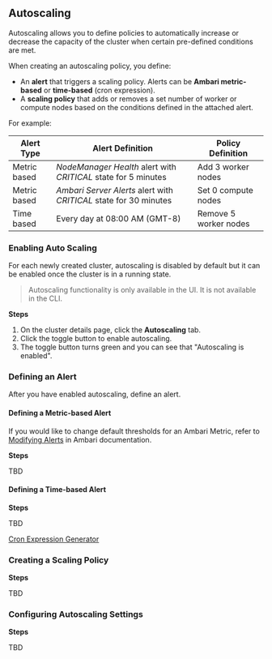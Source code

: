 ## Autoscaling 

Autoscaling allows you to define policies to automatically increase or decrease the capacity of the cluster when certain pre-defined conditions are met. 

When creating an autoscaling policy, you define:

* An **alert** that triggers a scaling policy. Alerts can be **Ambari metric-based** or **time-based** (cron expression).  
* A **scaling policy** that adds or removes a set number of worker or compute nodes based on the conditions defined in the attached alert. 

For example:

| Alert Type | Alert Definition | Policy Definition |
|---|---|---|
| Metric based | *NodeManager Health* alert with *CRITICAL* state for 5 minutes | Add 3 worker nodes |
| Metric based | *Ambari Server Alerts* alert with *CRITICAL* state for 30 minutes | Set 0 compute nodes |
| Time based | Every day at 08:00 AM (GMT-8) | Remove 5 worker nodes |
 

### Enabling Auto Scaling 

For each newly created cluster, autoscaling is disabled by default but it can be enabled once the cluster is in a running state. 

> Autoscaling functionality is only available in the UI. It is not available in the CLI. 

**Steps**

1. On the cluster details page, click the **Autoscaling** tab.   
3. Click the toggle button to enable autoscaling.  
4. The toggle button turns green and you can see that "Autoscaling is enabled".


### Defining an Alert

After you have enabled autoscaling, define an alert.

#### Defining a Metric-based Alert 

If you would like to change default thresholds for an Ambari Metric, refer to [Modifying Alerts](https://docs.hortonworks.com/HDPDocuments/Ambari-2.6.1.0/bk_ambari-operations/content/modifying_alerts.html) in Ambari documentation.  

**Steps**

TBD 


#### Defining a Time-based Alert 

**Steps**

TBD

[Cron Expression Generator](http://www.cronmaker.com/)

### Creating a Scaling Policy 

**Steps**

TBD

### Configuring Autoscaling Settings 

**Steps**

TBD

